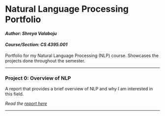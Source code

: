 # Natural Language Processing Portfolio

#### *Author: Shreya Valaboju*
#### *Course/Section: CS 4395.001*


Portfolio for my Natural Language Processing (NLP) course. Showcases the projects done throughout the semester.

--------------------------------------------------------------------------------
### Project 0: Overview of NLP
A report that provides a brief overview of NLP and why I am interested in this field. 


*Read the [report here](Overview_of_NLP.pdf)*

--------------------------------------------------------------------------------

